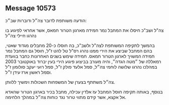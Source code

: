 ## Message 10573

הודעה משותפת לדובר צה״ל ודוברות שב״כ: 

צה"ל ושב"כ חיסלו את המחבל נמר חמידה מארגון הטרור חמאס, אשר אחראי לפיגוע בו נהרגו חיילי צה״ל

בהמשך לתקיפה המשותפת לצה"ל ולשב"כ, בה חוסלו כ-20 מחבלים מגדוד שאטי, בהם המחבל שביצע את הירי ממנו נהרג רס"ל טל להט ז"ל, חוסל גם המחבל ⁠נמר חמידה המשויך לארגון הטרור חמאס. 
חמידה שימש בשנים האחרונות כחבר בוועדת רמאללה של ״מטה הגדה״, והיה מעורב בביצוע פיגוע הירי בעין יברוד באוקטובר 2003 במהלכו נהרגו שלושה לוחמי צה״ל, סמל אלעד פולק ז"ל, סמל רועי יעקב סולומון ז"ל וסמל ראשון ארז עידן ז״ל.

צה״ל משתתף בצערן של המשפחות השכולות וימשיך ללוותן.

בנוסף, באותה תקיפה חוסל המחבל עז אלדין עכילה, מחבל בכיר בארגון הטרור שהאדא אל אקצא, אשר קידם מתווי טרור נגד כוחות צה״ל במהלך הלחימה.


